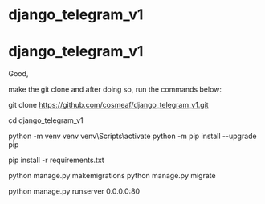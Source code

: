 # django_telegram_v1
# django_telegram_v1


Good,

make the git clone and after doing so, run the commands below:

git clone https://github.com/cosmeaf/django_telegram_v1.git

cd django_telegram_v1

python -m venv venv
venv\Scripts\activate
python -m pip install --upgrade pip

pip install -r requirements.txt

python manage.py makemigrations
python manage.py migrate

python manage.py runserver 0.0.0.0:80
